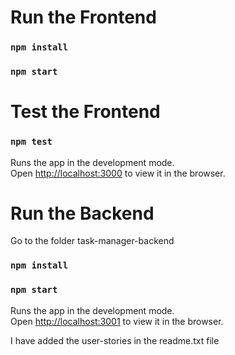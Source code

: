 # Run the Frontend


### `npm install`
### `npm start`

# Test the Frontend

### `npm test`

Runs the app in the development mode.\
Open [http://localhost:3000](http://localhost:3000) to view it in the browser.


# Run the Backend

Go to the folder task-manager-backend

### `npm install`
### `npm start`


Runs the app in the development mode.\
Open [http://localhost:3001](http://localhost:3001) to view it in the browser.

I have added the user-stories in the readme.txt file
